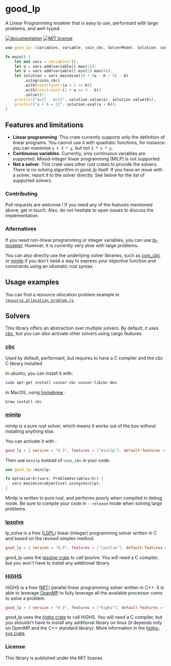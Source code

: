 # good_lp

A Linear Programming modeler that is easy to use, performant with large problems, and well-typed.

[![documentation](https://docs.rs/good_lp/badge.svg)](https://docs.rs/good_lp)
[![MIT license](http://img.shields.io/badge/license-MIT-brightgreen.svg)](http://opensource.org/licenses/MIT)

```rust
use good_lp::{variables, variable, coin_cbc, SolverModel, Solution, contraint};

fn main() {
    let mut vars = variables!();
    let a = vars.add(variable().max(1));
    let b = vars.add(variable().min(2).max(4));
    let solution = vars.maximise(10 * (a - b / 5) - b)
        .using(coin_cbc)
        .with(constraint!(a + 2 <= b))
        .with(constraint!(1 + a >= 4 - b))
        .solve()?;
    println!("a={}   b={}", solution.value(a), solution.value(b));
    println!("a + b = {}", solution.eval(a + b));
}
```

## Features and limitations

- **Linear programming**. This crate currently supports only the definition of linear programs. You cannot use it with
  quadratic functions, for instance:
  you can maximise `y + 3 * y`, but not `3 * x * y`.
- **Continuous variables**. Currently, only continuous variables are supported.
  Mixed-integer linear programming (MILP) is not supported.
- **Not a solver**. This crate uses other rust crates to provide the solvers.
  There is no solving algorithm in good_lp itself. If you have an issue with a solver,
  report it to the solver directly. See below for the list of supported solvers.

### Contributing

Pull requests are welcome !
If you need any of the features mentioned above, get in touch.
Also, do not hesitate to open issues to discuss the implementation.

### Alternatives

If you need non-linear programming or integer variables, you can use
[lp-modeler](https://crates.io/crates/lp-modeler).
However, it is currently very slow with large problems.

You can also directly use the underlying solver libraries, such as
[coin_cbc](https://docs.rs/coin_cbc/) or
[minilp](https://crates.io/crates/minilp)
if you don't need a way to express your objective function and
constraints using an idiomatic rust syntax.

## Usage examples

You can find a resource allocation problem example in
[`resource_allocation_problem.rs`](https://github.com/lovasoa/good_lp/blob/main/tests/resource_allocation_problem.rs).

## Solvers

This library offers an abstraction over multiple solvers. By default, it uses [cbc](https://www.coin-or.org/Cbc/), but
you can also activate other solvers using cargo features.

### [cbc](https://www.coin-or.org/Cbc/)

Used by default, performant, but requires to have a C compiler and the cbc C library installed.

In ubuntu, you can install it with:

```bash
sudo apt-get install coinor-cbc coinor-libcbc-dev
```

In MacOS, using [homebrew](https://brew.sh/) :

```bash
brew install cbc
```

### [minilp](https://docs.rs/minilp)

minilp is a pure rust solver, which means it works out of the box without installing anything else.

You can activate it with :

```toml
good_lp = { version = "0.3", features = ["minilp"], default-features = false }
```

Then use `minilp` instead of `coin_cbc` in your code:

```rust
use good_lp::minilp;

fn optimize<V>(vars: ProblemVariables<V>) {
   vars.maximise(objective).using(minilp);
}
```

Minilp is written in pure rust, and performs poorly when compiled in debug mode. Be sure to compile your code
in `--release` mode when solving large problems.

### [lpsolve](http://lpsolve.sourceforge.net/5.5/)

lp_solve is a free ([LGPL](http://lpsolve.sourceforge.net/5.5/LGPL.htm)) linear (integer) programming solver
written in C and based on the revised simplex method.

```toml
good_lp = { version = "0.3", features = ["lpsolve"], default-features = false }
```

good_lp uses the [lpsolve crate](https://docs.rs/lpsolve/) to call lpsolve.
You will need a C compiler, but you won't have to install any additional library.

### [HiGHS](https://highs.dev)

HiGHS is a free ([MIT](https://github.com/ERGO-Code/HiGHS/blob/master/LICENSE)) parallel linear programming solver
written in C++.
It is able to leverage [OpenMP](https://en.wikipedia.org/wiki/OpenMP) to fully leverage all the available processor cores
to solve a problem.

```toml
good_lp = { version = "0.3", features = ["highs"], default-features = false }
```

good_lp uses the [highs crate](https://docs.rs/highs) to call HiGHS.
You will need a C compiler, but you shouldn't have to install any additional library on linux
(it depends only on OpenMP and the C++ standard library).
More information in the [highs-sys crate](https://crates.io/crates/highs-sys).

### License

This library is published under the MIT license.
